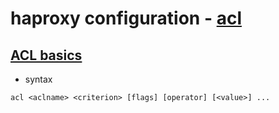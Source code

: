 # haproxy configuration - [acl](https://www.haproxy.com/documentation/haproxy-configuration-manual/latest/#7)

## [ACL basics](https://www.haproxy.com/documentation/haproxy-configuration-manual/latest/#7.1)

- syntax

```text
acl <aclname> <criterion> [flags] [operator] [<value>] ...
```
